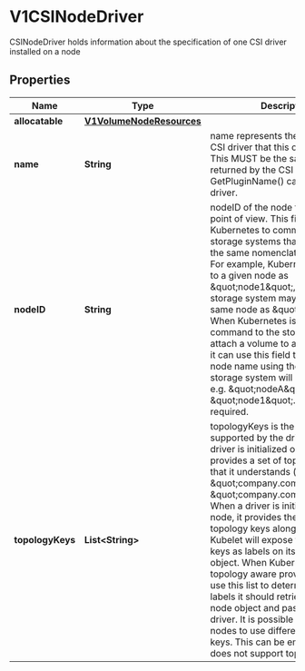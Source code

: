

# V1CSINodeDriver

CSINodeDriver holds information about the specification of one CSI driver installed on a node
## Properties

Name | Type | Description | Notes
------------ | ------------- | ------------- | -------------
**allocatable** | [**V1VolumeNodeResources**](V1VolumeNodeResources.md) |  |  [optional]
**name** | **String** | name represents the name of the CSI driver that this object refers to. This MUST be the same name returned by the CSI GetPluginName() call for that driver. | 
**nodeID** | **String** | nodeID of the node from the driver point of view. This field enables Kubernetes to communicate with storage systems that do not share the same nomenclature for nodes. For example, Kubernetes may refer to a given node as \&quot;node1\&quot;, but the storage system may refer to the same node as \&quot;nodeA\&quot;. When Kubernetes issues a command to the storage system to attach a volume to a specific node, it can use this field to refer to the node name using the ID that the storage system will understand, e.g. \&quot;nodeA\&quot; instead of \&quot;node1\&quot;. This field is required. | 
**topologyKeys** | **List&lt;String&gt;** | topologyKeys is the list of keys supported by the driver. When a driver is initialized on a cluster, it provides a set of topology keys that it understands (e.g. \&quot;company.com/zone\&quot;, \&quot;company.com/region\&quot;). When a driver is initialized on a node, it provides the same topology keys along with values. Kubelet will expose these topology keys as labels on its own node object. When Kubernetes does topology aware provisioning, it can use this list to determine which labels it should retrieve from the node object and pass back to the driver. It is possible for different nodes to use different topology keys. This can be empty if driver does not support topology. |  [optional]



